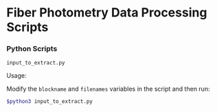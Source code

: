 # Fiber Photometry Data Processing Scripts

### Python Scripts
`input_to_extract.py`

Usage:

Modify the `blockname` and `filenames` variables in the script and then run:

```bash
$python3 input_to_extract.py
```
